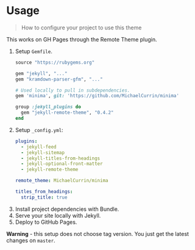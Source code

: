 # Usage
> How to configure your project to use this theme

This works on GH Pages through the Remote Theme plugin.


1. Setup `Gemfile`.
    ```ruby
    source "https://rubygems.org"

    gem "jekyll", "..."
    gem "kramdown-parser-gfm", "..."

    # Used locally to pull in subdependencies.
    gem 'minima', git: 'https://github.com/MichaelCurrin/minima'

    group :jekyll_plugins do
      gem "jekyll-remote-theme", "0.4.2"
    end
    ```
2. Setup `_config.yml`:
    ```yaml
    plugins:
      - jekyll-feed
      - jekyll-sitemap
      - jekyll-titles-from-headings
      - jekyll-optional-front-matter
      - jekyll-remote-theme

    remote_theme: MichaelCurrin/minima

    titles_from_headings:
      strip_title: true
    ```
3. Install project dependencies with Bundle.
4. Serve your site locally with Jekyll.
5. Deploy to GitHub Pages.


**Warning** - this setup does not choose tag version. You just get the latest changes on `master`.
